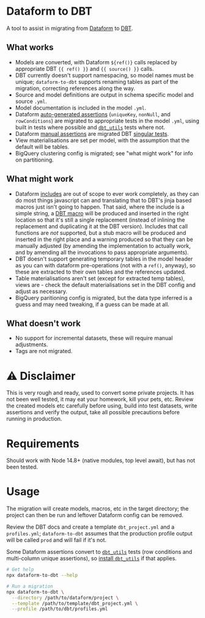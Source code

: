 # Dataform to DBT

A tool to assist in migrating from [Dataform](https://dataform.co/) to [DBT](https://www.getdbt.com/).

## What works

- Models are converted, with Dataform `${ref()}` calls replaced by appropriate DBT `{{ ref() }}` and `{{ source() }}` calls.
- DBT currently doesn't support namespacing, so model names must be unique; `dataform-to-dbt` supports renaming tables as part of the migration, correcting references along the way.
- Source and model definitions are output in schema specific model and source `.yml`.
- Model documentation is included in the model `.yml`.
- Dataform [auto-generated assertions](https://docs.dataform.co/guides/assertions#auto-generated-assertions) (`uniqueKey`, `nonNull`, and `rowConditions`) are migrated to appropriate tests in the model `.yml`, using built in tests where possible and [`dbt_utils`](https://github.com/dbt-labs/dbt-utils) tests where not.
- Dataform [manual assertions](https://docs.dataform.co/guides/assertions#manual-assertions) are migrated DBT [singular tests](https://docs.getdbt.com/docs/build/tests#singular-tests).
- View materialisations are set per model, with the assumption that the default will be tables.
- BigQuery clustering config is migrated; see "what might work" for info on partitioning.

## What might work

- Dataform [includes](https://docs.dataform.co/guides/javascript/includes) are out of scope to ever work completely, as they can do most things javascript can and translating that to DBT's jinja based macros just isn't going to happen. That said, where the include is a simple string, a [DBT macro](https://docs.getdbt.com/docs/build/jinja-macros) will be produced and inserted in the right location so that it's still a single replacement (instead of inlining the replacement and duplicating it at the DBT version). Includes that call functions are _not_ supported, but a stub macro will be produced and inserted in the right place and a warning produced so that they can be manually adjusted (by amending the implementation to actually work, and by amending all the invocations to pass appropriate arguments).
- DBT doesn't support generating temporary tables in the model header as you can with dataform pre-operations (not with a `ref()`, anyway), so these are extracted to their own tables and the references updated.
- Table materialisations aren't set (except for extracted temp tables), views are - check the default materialisations set in the DBT config and adjust as necessary.
- BigQuery paritioning config is migrated, but the data type inferred is a guess and may need tweaking, if a guess can be made at all.

## What doesn't work

- No support for incremental datasets, these will require manual adjustments.
- Tags are not migrated.

# :warning: Disclaimer

This is very rough and ready, used to convert some private projects. It has not been well tested, it may eat your homework, kill your pets, etc. Review the created models etc carefully before using, build into test datasets, write assertions and verify the output, take all possible precautions before running in production.

# Requirements

Should work with Node 14.8+ (native modules, top level await), but has not been tested.

# Usage

The migration will create models, macros, etc in the target directory; the project can then be run and leftover Dataform config can be removed.

Review the DBT docs and create a template `dbt_project.yml` and a `profiles.yml`; `dataform-to-dbt` assumes that the production profile output will be called `prod` and will fail if it's not.

Some Dataform assertions convert to [`dbt_utils`](https://github.com/dbt-labs/dbt-utils) tests (row conditions and multi-column unique assertions), so [install `dbt_utils`](https://hub.getdbt.com/dbt-labs/dbt_utils/latest/) if that applies.

```sh
# Get help
npx dataform-to-dbt --help

# Run a migration
npx dataform-to-dbt \
  --directory /path/to/dataform/project \
  --template /path/to/template/dbt_project.yml \
  --profile /path/to/dbt/profiles.yml
```
